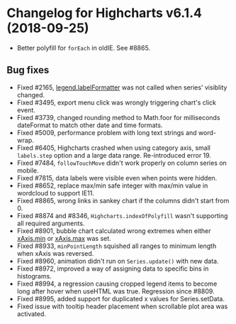 # Changelog for Highcharts v6.1.4 (2018-09-25)

- Better polyfill for `forEach` in oldIE. See #8865.

## Bug fixes
- Fixed #2165, [legend.labelFormatter](https://api.highcharts.com/highcharts/legend.labelFormatter) was not called when series' visiblity changed.
- Fixed #3495, export menu click was wrongly triggering chart's click event.
- Fixed #3739, changed rounding method to Math.foor for milliseconds dateFormat to match other date and time formats.
- Fixed #5009, performance problem with long text strings and word-wrap.
- Fixed #6405, Highcharts crashed when using category axis, small `labels.step` option and a large data range. Re-introduced error 19.
- Fixed #7484, `followTouchMove` didn't work properly on column series on mobile.
- Fixed #7815, data labels were visible even when points were hidden.
- Fixed #8652, replace max/min safe integer with max/min value in wordcloud to support IE11.
- Fixed #8865, wrong links in sankey chart if the columns didn't start from 0.
- Fixed #8874 and #8346, `Highcharts.indexOfPolyfill` wasn't supporting all required arguments.
- Fixed #8901, bubble chart calculated wrong extremes when either [xAxis.min](https://api.highcharts.com/highcharts/xAxis.min) or [xAxis.max](https://api.highcharts.com/highcharts/xAxis.max) was set.
- Fixed #8933, `minPointLength` squished all ranges to minimum length when xAxis was reversed.
- Fixed #8960, animation didn't run on `Series.update()` with new data.
- Fixed #8972, improved a way of assigning data to specific bins in histograms.
- Fixed #8994, a regression causing cropped legend items to become long after hover when useHTML was true. Regression since #8809.
- Fixed #8995, added support for duplicated x values for Series.setData.
- Fixed issue with tooltip header placement when scrollable plot area was activated.
